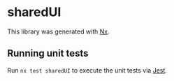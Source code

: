 # sharedUI

This library was generated with [Nx](https://nx.dev).

## Running unit tests

Run `nx test sharedUI` to execute the unit tests via [Jest](https://jestjs.io).
